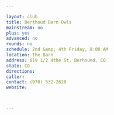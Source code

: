 ```yaml
---

layout: club
title: Berthoud Barn Owls
mainstream: no
plus: yes
advanced: no
rounds: no
schedule: 2nd &amp; 4th Friday, 8:00 AM
location: The Barn
address: 619 1/2 4the St, Berhound, CO
state: CO
directions: 
caller: 
contact: (970) 532-2620
website: 



---
```


